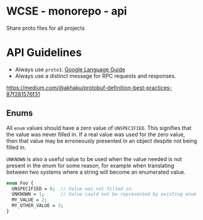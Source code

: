 # WCSE - monorepo - api
Share proto files for all projects

# API Guidelines

- Always use `proto3`. [Google Language Guide](https://developers.google.com/protocol-buffers/docs/proto3)
- Always use a distinct message for RPC requests and responses.

https://medium.com/@akhaku/protobuf-definition-best-practices-87f281576f31

##  Enums

All `enum` values should have a zero value of `UNSPECIFIED`. This signifies that the value was never filled in.
If a real value was used for the zero value, then that value may be erroneously presented in an object despite not being
filled in.

`UNKNOWN` is also a useful value to be used when the value needed is not present in the enum for some reason, for example when
translating between two systems where a string will become an enumerated value.

```proto
enum Foo {
  UNSPECIFIED = 0;  // Value was not filled in.
  UNKNOWN = 1;      // Value could not be represented by existing enum values.
  MY_VALUE = 2;
  MY_OTHER_VALUE = 3;
}
```